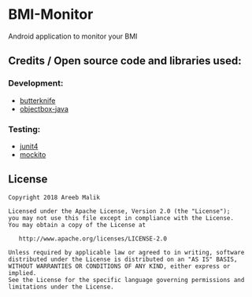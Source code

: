 # BMI-Monitor
Android application to monitor your BMI

## Credits / Open source code and libraries used:
### Development:
* [butterknife](https://github.com/JakeWharton/butterknife)
* [objectbox-java](https://github.com/objectbox/objectbox-java)

### Testing:
* [junit4](https://github.com/junit-team/junit4)
* [mockito](https://github.com/mockito/mockito)

## License
    Copyright 2018 Areeb Malik

    Licensed under the Apache License, Version 2.0 (the "License");
    you may not use this file except in compliance with the License.
    You may obtain a copy of the License at

       http://www.apache.org/licenses/LICENSE-2.0

    Unless required by applicable law or agreed to in writing, software
    distributed under the License is distributed on an "AS IS" BASIS,
    WITHOUT WARRANTIES OR CONDITIONS OF ANY KIND, either express or implied.
    See the License for the specific language governing permissions and
    limitations under the License.
